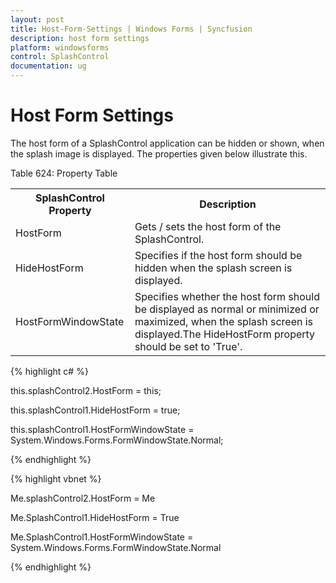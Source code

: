 ```yaml
---
layout: post
title: Host-Form-Settings | Windows Forms | Syncfusion
description: host form settings
platform: windowsforms
control: SplashControl
documentation: ug
---
```


# Host Form Settings

The host form of a SplashControl application can be hidden or shown, when the splash image is displayed. The properties given below illustrate this.

Table 624: Property Table

<table>
<tr>
<th>
SplashControl Property</th><th>
Description</th></tr>
<tr>
<td>
HostForm</td><td>
Gets / sets the host form of the SplashControl.</td></tr>
<tr>
<td>
HideHostForm</td><td>
Specifies if the host form should be hidden when the splash screen is displayed.</td></tr>
<tr>
<td>
HostFormWindowState</td><td>
Specifies whether the host form should be displayed as normal or minimized or maximized, when the splash screen is displayed.The HideHostForm property should be set to 'True'.</td></tr>
</table>

{% highlight c# %}

this.splashControl2.HostForm = this;

this.splashControl1.HideHostForm = true;

this.splashControl1.HostFormWindowState = System.Windows.Forms.FormWindowState.Normal;

{% endhighlight %}

{% highlight vbnet %}

Me.splashControl2.HostForm = Me

Me.SplashControl1.HideHostForm = True

Me.SplashControl1.HostFormWindowState = System.Windows.Forms.FormWindowState.Normal

{% endhighlight %}

